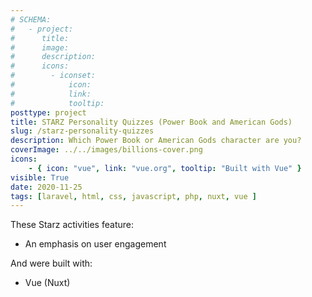 ```yaml
---
# SCHEMA:
#   - project:
#      title:
#      image:
#      description:
#      icons:
#        - iconset:
#            icon:
#            link:
#            tooltip:
posttype: project
title: STARZ Personality Quizzes (Power Book and American Gods)
slug: /starz-personality-quizzes
description: Which Power Book or American Gods character are you?
coverImage: ../../images/billions-cover.png
icons:
    - { icon: "vue", link: "vue.org", tooltip: "Built with Vue" }
visible: True
date: 2020-11-25
tags: [laravel, html, css, javascript, php, nuxt, vue ]
---
```





These Starz activities feature:

- An emphasis on user engagement


And were built with: 
- Vue (Nuxt)

     
